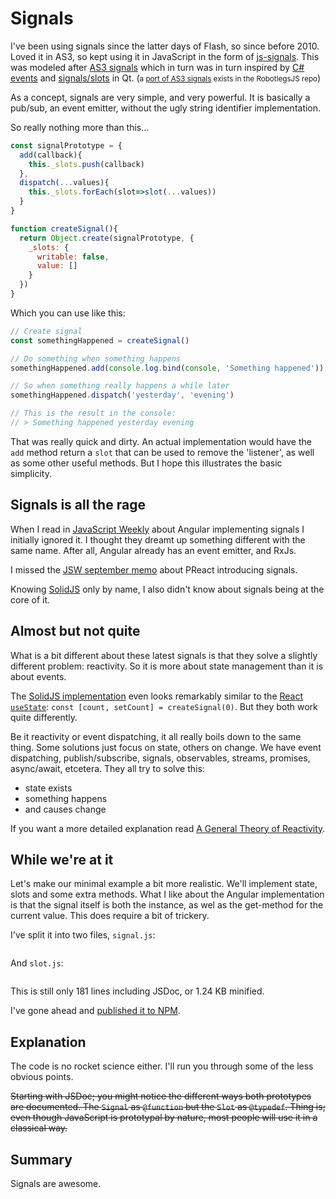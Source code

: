 <!--
  date: 9999-99-99
  modified: 9999-99-99
  slug: signals
  type: post
  header: takahiro-sakamoto-wcWvku7gqHc-unsplash.jpg
  headerColofon: photo by [Takahiro Sakamoto](https://unsplash.com/@takahiro)
  headerClassName: no-blur darken
  categories: code, CSS, HTML, JavaScript, work, open source
  tags: Angular, accounting, invoicing, Vue
  metaDescription: Thoughts about signals
-->

# Signals

I've been using signals since the latter days of Flash, so since before 2010. Loved it in AS3, so kept using it in JavaScript in the form of [js-signals](https://millermedeiros.github.io/js-signals/). This was modeled after [AS3 signals](https://github.com/robertpenner/as3-signals) which in turn was in turn inspired by [C# events](http://en.wikipedia.org/wiki/C_Sharp_syntax#Events) and [signals/slots](http://en.wikipedia.org/wiki/Signals_and_slots) in Qt. (<small>a [port of AS3 signals](https://github.com/RobotlegsJS/SignalsJS) exists in the RobotlegsJS repo</small>)

As a concept, signals are very simple, and very powerful. It is basically a pub/sub, an event emitter, without the ugly string identifier implementation.

So really nothing more than this...

<!--line-numbers-->
```JavaScript
const signalPrototype = {
  add(callback){
    this._slots.push(callback)
  },
  dispatch(...values){
    this._slots.forEach(slot=>slot(...values))
  }
}

function createSignal(){
  return Object.create(signalPrototype, {
    _slots: {
      writable: false,
      value: []
    }
  })
}
```

Which you can use like this:

```JavaScript
// Create signal
const somethingHappened = createSignal()

// Do something when something happens
somethingHappened.add(console.log.bind(console, 'Something happened'))

// So when something really happens a while later
somethingHappened.dispatch('yesterday', 'evening')

// This is the result in the console:
// > Something happened yesterday evening
```

That was really quick and dirty. An actual implementation would have the `add` method return a `slot` that can be used to remove the 'listener', as well as some other useful methods.
But I hope this illustrates the basic simplicity.


## Signals is all the rage

When I read in [JavaScript Weekly](https://javascriptweekly.com/issues/626) about Angular implementing signals I initially ignored it. I thought they dreamt up something different with the same name. After all, Angular already has an event emitter, and RxJs.

I missed the [JSW september memo](https://javascriptweekly.com/issues/605) about PReact introducing signals.

Knowing [SolidJS](https://www.solidjs.com/) only by name, I also didn't know about signals being at the core of it.


## Almost but not quite

What is a bit different about these latest signals is that they solve a slightly different problem: reactivity. So it is more about state management than it is about events.

The [SolidJS implementation](https://www.solidjs.com/tutorial/introduction_signals) even looks remarkably similar to the [React `useState`](https://legacy.reactjs.org/docs/hooks-state.html): `const [count, setCount] = createSignal(0)`. But they both work quite differently.

Be it reactivity or event dispatching, it all really boils down to the same thing. Some solutions just focus on state, others on change. We have event dispatching, publish/subscribe, signals, observables, streams, promises, async/await, etcetera. They all try to solve this:

 - state exists
 - something happens
 - and causes change
 
If you want a more detailed explanation read [A General Theory of Reactivity](https://github.com/kriskowal/gtor).


## While we're at it

Let's make our minimal example a bit more realistic. We'll implement state, slots and some extra methods.
What I like about the Angular implementation is that the signal itself is both the instance, as wel as the get-method for the current value. This does require a bit of trickery.

I've split it into two files, `signal.js`:

<pre line-numbers><code data-language="javascript" data-src="https://raw.githubusercontent.com/Sjeiti/state-signals/master/src/signal.js"></code></pre>

And `slot.js`:

<pre line-numbers><code data-language="javascript" data-src="https://raw.githubusercontent.com/Sjeiti/state-signals/master/src/slot.js"></code></pre>

This is still only 181 lines including JSDoc, or 1.24 KB minified.

I've gone ahead and [published it to NPM](https://www.npmjs.com/package/state-signals).


## Explanation

The code is no rocket science either.
I'll run you through some of the less obvious points.

~~Starting with JSDoc; you might notice the different ways both prototypes are documented. The `Signal` as `@function` but the `Slot` as `@typedef`.
Thing is; even though JavaScript is prototypal by nature, most people will use it in a classical way.~~


## Summary

Signals are awesome.
